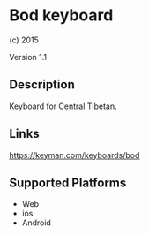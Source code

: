Bod keyboard
==============

(c) 2015 

Version 1.1

Description
-----------

Keyboard for Central Tibetan.

Links
-----
https://keyman.com/keyboards/bod

Supported Platforms
-------------------
 * Web
 * ios
 * Android
 

